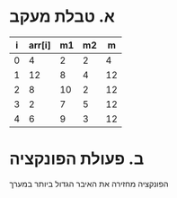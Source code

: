 # א. טבלת מעקב
| i   | arr[i] | m1  | m2  | m   |
| --- | ------ | --- | --- | --- |
| 0   | 4      | 2   | 2   | 4   |
| 1   | 12     | 8   | 4   | 12  |
| 2   | 8      | 10  | 2   | 12  |
| 3   | 2      | 7   | 5   | 12  |
| 4   | 6      | 9   | 3   | 12  |
# ב. פעולת הפונקציה
הפונקציה מחזירה את האיבר הגדול ביותר במערך